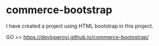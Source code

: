# commerce-bootstrap
I have created a project using HTML bootstrap in this project.

GO >> https://devloperovi.github.io/commerce-bootsstrap/

